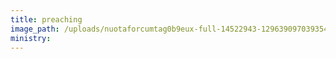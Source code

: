 ```yaml
---
title: preaching
image_path: /uploads/nuotaforcumtag0b9eux-full-14522943-1296390970393545-1729845695611467044-n.jpg
ministry:
---
```

